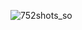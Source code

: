 ![752shots_so](https://github.com/flowykk/FMKLApp/assets/71427624/4a235913-33ba-466c-b737-49cd750728e7)

